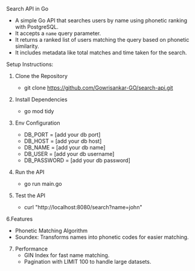 Search API in Go
   - A simple Go API that searches users by name using phonetic ranking with PostgreSQL.
   - It accepts a `name` query parameter.
   - It returns a ranked list of users matching the query based on phonetic similarity.
   - It includes metadata like total matches and time taken for the search.

Setup Instructions:

1. Clone the Repository
   - git clone https://github.com/Gowrisankar-GO/search-api.git

2. Install Dependencies
   - go mod tidy

3. Env Configuration
   - DB_PORT     =  [add your db port]
   - DB_HOST     =  [add your db host]
   - DB_NAME     =  [add your db name]
   - DB_USER     =  [add your db username]
   - DB_PASSWORD =  [add your db password]

4. Run the API
   - go run main.go

5. Test the API
   - curl "http://localhost:8080/search?name=john"

6.Features
   - Phonetic Matching Algorithm
   - Soundex: Transforms names into phonetic codes for easier matching.

7. Performance
   - GIN Index for fast name matching.
   - Pagination with LIMIT 100 to handle large datasets.
